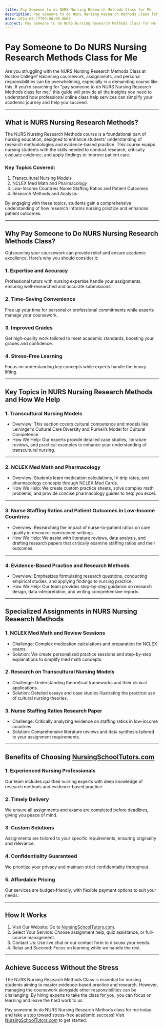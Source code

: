 ```yaml
---
title: Pay Someone to do NURS Nursing Research Methods Class for Me
description: Pay Someone to do NURS Nursing Research Methods Class for Me
date: 2024-06-17T07:00:00.000Z
subject: Pay Someone to do NURS Nursing Research Methods Class for Me
---
```


# Pay Someone to Do NURS Nursing Research Methods Class for Me

Are you struggling with the NURS Nursing Research Methods Class at Boston College? Balancing coursework, assignments, and personal responsibilities can be overwhelming, especially in a demanding course like this. If you’re searching for "pay someone to do NURS Nursing Research Methods class for me," this guide will provide all the insights you need to understand how professional online class help services can simplify your academic journey and help you succeed.

***

## What is NURS Nursing Research Methods?

The NURS Nursing Research Methods course is a foundational part of nursing education, designed to enhance students' understanding of research methodologies and evidence-based practice. This course equips nursing students with the skills needed to conduct research, critically evaluate evidence, and apply findings to improve patient care.

### Key Topics Covered:

1. Transcultural Nursing Models
2. NCLEX Med Math and Pharmacology
3. Low-Income Countries Nurse Staffing Ratios and Patient Outcomes
4. Research Methods and Analysis

By engaging with these topics, students gain a comprehensive understanding of how research informs nursing practice and enhances patient outcomes.

***

## Why Pay Someone to Do NURS Nursing Research Methods Class?

Outsourcing your coursework can provide relief and ensure academic excellence. Here’s why you should consider it:

### 1. Expertise and Accuracy

Professional tutors with nursing expertise handle your assignments, ensuring well-researched and accurate submissions.

### 2. Time-Saving Convenience

Free up your time for personal or professional commitments while experts manage your coursework.

### 3. Improved Grades

Get high-quality work tailored to meet academic standards, boosting your grades and confidence.

### 4. Stress-Free Learning

Focus on understanding key concepts while experts handle the heavy lifting.

***

## Key Topics in NURS Nursing Research Methods and How We Help

### 1. Transcultural Nursing Models

* Overview: This section covers cultural competence and models like Leininger’s Cultural Care Diversity and Purnell’s Model for Cultural Competence.
* How We Help: Our experts provide detailed case studies, literature reviews, and practical examples to enhance your understanding of transcultural nursing.

***

### 2. NCLEX Med Math and Pharmacology

* Overview: Students learn medication calculations, IV drip rates, and pharmacology concepts through NCLEX Med Cards.
* How We Help: We create custom practice sheets, solve complex math problems, and provide concise pharmacology guides to help you excel.

***

### 3. Nurse Staffing Ratios and Patient Outcomes in Low-Income Countries

* Overview: Researching the impact of nurse-to-patient ratios on care quality in resource-constrained settings.
* How We Help: We assist with literature reviews, data analysis, and drafting research papers that critically examine staffing ratios and their outcomes.

***

### 4. Evidence-Based Practice and Research Methods

* Overview: Emphasizes formulating research questions, conducting empirical studies, and applying findings to nursing practice.
* How We Help: Our team provides step-by-step guidance on research design, data interpretation, and writing comprehensive reports.

***

## Specialized Assignments in NURS Nursing Research Methods

### 1. NCLEX Med Math and Review Sessions

* Challenge: Complex medication calculations and preparation for NCLEX exams.
* Solution: We create personalized practice sessions and step-by-step explanations to simplify med math concepts.

### 2. Research on Transcultural Nursing Models

* Challenge: Understanding theoretical frameworks and their clinical applications.
* Solution: Detailed essays and case studies illustrating the practical use of cultural nursing theories.

### 3. Nurse Staffing Ratios Research Paper

* Challenge: Critically analyzing evidence on staffing ratios in low-income countries.
* Solution: Comprehensive literature reviews and data synthesis tailored to your assignment requirements.

***

## Benefits of Choosing [NursingSchoolTutors.com](https://nursingschooltutors.com/)

### 1. Experienced Nursing Professionals

Our team includes qualified nursing experts with deep knowledge of research methods and evidence-based practice.

### 2. Timely Delivery

We ensure all assignments and exams are completed before deadlines, giving you peace of mind.

### 3. Custom Solutions

Assignments are tailored to your specific requirements, ensuring originality and relevance.

### 4. Confidentiality Guaranteed

We prioritize your privacy and maintain strict confidentiality throughout.

### 5. Affordable Pricing

Our services are budget-friendly, with flexible payment options to suit your needs.

***

## How It Works

1. Visit Our Website: Go to [NursingSchoolTutors.com](https://nursingschooltutors.com/).
2. Select Your Service: Choose assignment help, quiz assistance, or full-course management.
3. Contact Us: Use live chat or our contact form to discuss your needs.
4. Relax and Succeed: Focus on learning while we handle the rest.

***

## Achieve Success Without the Stress

The NURS Nursing Research Methods Class is essential for nursing students aiming to master evidence-based practice and research. However, managing the coursework alongside other responsibilities can be challenging. By hiring experts to take the class for you, you can focus on learning and leave the hard work to us.

Pay someone to do NURS Nursing Research Methods class for me today and take a step toward stress-free academic success! Visit [NursingSchoolTutors.com](https://nursingschooltutors.com/) to get started.
